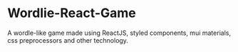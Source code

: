 # Wordlie-React-Game
A wordle-like game made using ReactJS, styled components, mui materials, css preprocessors and other technology.
